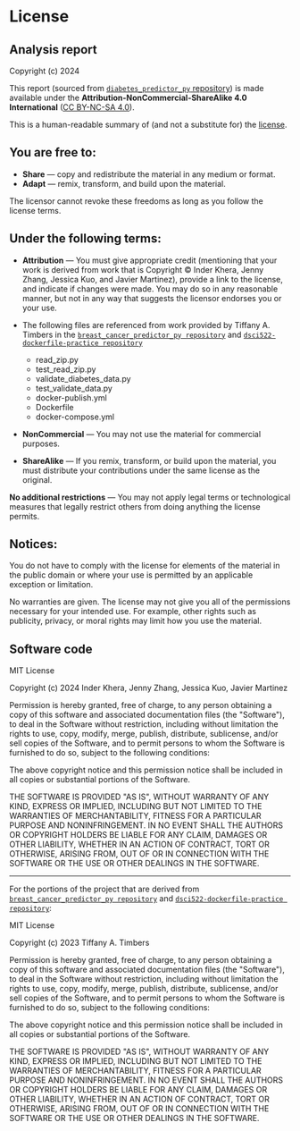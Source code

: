# License

## Analysis report

Copyright (c) 2024

This report (sourced from [`diabetes_predictor_py` repository](https://github.com/UBC-MDS/diabetes_predictor_py/tree/main/analysis)) is made available under the **Attribution-NonCommercial-ShareAlike 4.0 International** ([CC BY-NC-SA 4.0](https://creativecommons.org/licenses/by-nc-sa/4.0/)). 

This is a human-readable summary of (and not a substitute for) the [license](https://creativecommons.org/licenses/by-nc-sa/4.0/legalcode).

## You are free to:

- **Share** — copy and redistribute the material in any medium or format.
- **Adapt** — remix, transform, and build upon the material.

The licensor cannot revoke these freedoms as long as you follow the license terms.

## Under the following terms:

- **Attribution** — You must give appropriate credit (mentioning that your work is derived from work that is Copyright © Inder Khera, Jenny Zhang, Jessica Kuo, and Javier Martinez), provide a link to the license, and indicate if changes were made. You may do so in any reasonable manner, but not in any way that suggests the licensor endorses you or your use.

- The following files are referenced from work provided by Tiffany A. Timbers in the [`breast_cancer_predictor_py repository`](https://github.com/ttimbers/breast-cancer-predictor/tree/3.0.0) and [`dsci522-dockerfile-practice repository`](https://github.com/ttimbers/dsci522-dockerfile-practice)
    - read_zip.py
    - test_read_zip.py
    - validate_diabetes_data.py
    - test_validate_data.py
    - docker-publish.yml
    - Dockerfile
    - docker-compose.yml

- **NonCommercial** — You may not use the material for commercial purposes.
- **ShareAlike** — If you remix, transform, or build upon the material, you must distribute your contributions under the same license as the original.

**No additional restrictions** — You may not apply legal terms or technological measures that legally restrict others from doing anything the license permits.

## Notices:

You do not have to comply with the license for elements of the material in the public domain or where your use is permitted by an applicable exception or limitation.

No warranties are given. The license may not give you all of the permissions necessary for your intended use. For example, other rights such as publicity, privacy, or moral rights may limit how you use the material.

## Software code

MIT License

Copyright (c) 2024 Inder Khera, Jenny Zhang, Jessica Kuo, Javier Martinez

Permission is hereby granted, free of charge, to any person obtaining a copy
of this software and associated documentation files (the "Software"), to deal
in the Software without restriction, including without limitation the rights
to use, copy, modify, merge, publish, distribute, sublicense, and/or sell
copies of the Software, and to permit persons to whom the Software is
furnished to do so, subject to the following conditions:

The above copyright notice and this permission notice shall be included in all
copies or substantial portions of the Software.

THE SOFTWARE IS PROVIDED "AS IS", WITHOUT WARRANTY OF ANY KIND, EXPRESS OR
IMPLIED, INCLUDING BUT NOT LIMITED TO THE WARRANTIES OF MERCHANTABILITY,
FITNESS FOR A PARTICULAR PURPOSE AND NONINFRINGEMENT. IN NO EVENT SHALL THE
AUTHORS OR COPYRIGHT HOLDERS BE LIABLE FOR ANY CLAIM, DAMAGES OR OTHER
LIABILITY, WHETHER IN AN ACTION OF CONTRACT, TORT OR OTHERWISE, ARISING FROM,
OUT OF OR IN CONNECTION WITH THE SOFTWARE OR THE USE OR OTHER DEALINGS IN THE
SOFTWARE.

---

For the portions of the project that are derived from [`breast_cancer_predictor_py repository`](https://github.com/ttimbers/breast-cancer-predictor/tree/3.0.0) and [`dsci522-dockerfile-practice repository`](https://github.com/ttimbers/dsci522-dockerfile-practice):

MIT License

Copyright (c) 2023 Tiffany A. Timbers

Permission is hereby granted, free of charge, to any person obtaining a copy
of this software and associated documentation files (the "Software"), to deal
in the Software without restriction, including without limitation the rights
to use, copy, modify, merge, publish, distribute, sublicense, and/or sell
copies of the Software, and to permit persons to whom the Software is
furnished to do so, subject to the following conditions:

The above copyright notice and this permission notice shall be included in all
copies or substantial portions of the Software.

THE SOFTWARE IS PROVIDED "AS IS", WITHOUT WARRANTY OF ANY KIND, EXPRESS OR
IMPLIED, INCLUDING BUT NOT LIMITED TO THE WARRANTIES OF MERCHANTABILITY,
FITNESS FOR A PARTICULAR PURPOSE AND NONINFRINGEMENT. IN NO EVENT SHALL THE
AUTHORS OR COPYRIGHT HOLDERS BE LIABLE FOR ANY CLAIM, DAMAGES OR OTHER
LIABILITY, WHETHER IN AN ACTION OF CONTRACT, TORT OR OTHERWISE, ARISING FROM,
OUT OF OR IN CONNECTION WITH THE SOFTWARE OR THE USE OR OTHER DEALINGS IN THE
SOFTWARE.
